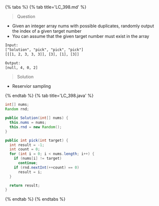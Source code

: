 {% tabs %}
{% tab title='LC_398.md' %}

> Question

* Given an integer array nums with possible duplicates, randomly output the index of a given target number
* You can assume that the given target number must exist in the array

```txt
Input:
["Solution", "pick", "pick", "pick"]
[[[1, 2, 3, 3, 3]], [3], [1], [3]]

Output:
[null, 4, 0, 2]
```

> Solution

* Reservior sampling

{% endtab %}
{% tab title='LC_398.java' %}

```java
int[] nums;
Random rnd;

public Solution(int[] nums) {
  this.nums = nums;
  this.rnd = new Random();
}

public int pick(int target) {
  int result = -1;
  int count = 0;
  for (int i = 0; i < nums.length; i++) {
    if (nums[i] != target)
      continue;
    if (rnd.nextInt(++count) == 0)
      result = i;
  }

  return result;
}
```

{% endtab %}
{% endtabs %}
